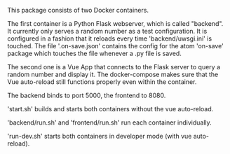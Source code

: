 This package consists of two Docker containers.


The first container is a Python Flask webserver, which is called "backend". It currently only serves a random number as a test configuration. It is configured in a fashion that it reloads every time 'backend/uwsgi.ini' is touched. The file '.on-save.json' contains the config for the atom 'on-save' package which touches the file whenever a .py file is saved.


The second one is a Vue App that connects to the Flask server to query a random number and display it. The docker-compose makes sure that the Vue auto-reload still functions properly even within the container.

The backend binds to port 5000, the frontend to 8080.

'start.sh' builds and starts both containers without the vue auto-reload.

'backend/run.sh' and 'frontend/run.sh' run each container individually.

'run-dev.sh' starts both containers in developer mode (with vue auto-reload).
